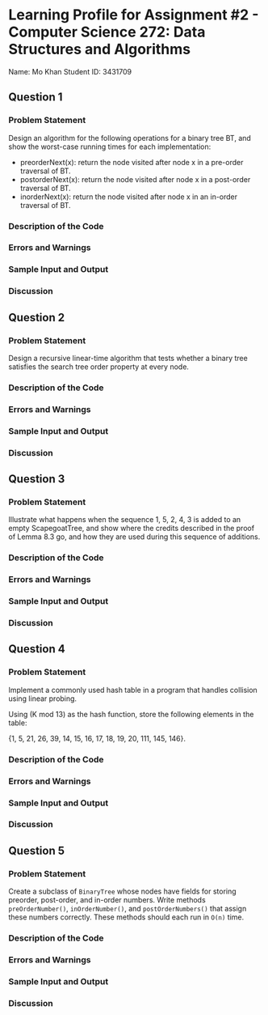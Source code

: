 # Learning Profile for Assignment #2 - Computer Science 272: Data Structures and Algorithms

Name: Mo Khan
Student ID: 3431709

## Question 1
### Problem Statement

Design an algorithm for the following operations for a binary tree BT, and show the worst-case running times for each implementation:
* preorderNext(x): return the node visited after node x in a pre-order traversal of BT.
* postorderNext(x): return the node visited after node x in a post-order traversal of BT.
* inorderNext(x): return the node visited after node x in an in-order traversal of BT.

### Description of the Code
### Errors and Warnings
### Sample Input and Output
### Discussion

## Question 2
### Problem Statement

Design a recursive linear-time algorithm that
tests whether a binary tree satisfies the
search tree order property at every node.

### Description of the Code
### Errors and Warnings
### Sample Input and Output
### Discussion

## Question 3
### Problem Statement

Illustrate what happens when the sequence 1, 5, 2, 4, 3 is added to an empty
ScapegoatTree, and show where the credits described in the proof of Lemma 8.3 go,
and how they are used during this sequence of additions.

### Description of the Code
### Errors and Warnings
### Sample Input and Output
### Discussion

## Question 4
### Problem Statement

Implement a commonly used hash table in a program that handles collision using linear probing.

Using (K mod 13) as the hash function, store the following elements in the table:

{1, 5, 21, 26, 39, 14, 15, 16, 17, 18, 19, 20, 111, 145, 146}.

### Description of the Code
### Errors and Warnings
### Sample Input and Output
### Discussion

## Question 5
### Problem Statement

Create a subclass of `BinaryTree` whose nodes have fields for storing preorder, post-order, and in-order numbers.
Write methods `preOrderNumber()`, `inOrderNumber()`, and `postOrderNumbers()` that assign these numbers correctly.
These methods should each run in `O(n)` time.

### Description of the Code
### Errors and Warnings
### Sample Input and Output
### Discussion
